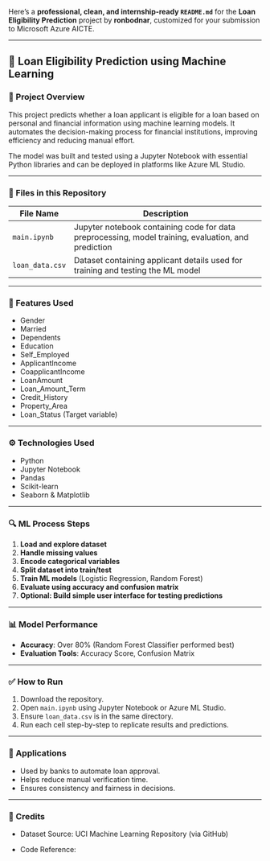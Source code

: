 Here’s a **professional, clean, and internship-ready `README.md`** for the **Loan Eligibility Prediction** project by **ronbodnar**, customized for your submission to Microsoft Azure AICTE.

---

## 🏦 Loan Eligibility Prediction using Machine Learning

### 📌 Project Overview

This project predicts whether a loan applicant is eligible for a loan based on personal and financial information using machine learning models. It automates the decision-making process for financial institutions, improving efficiency and reducing manual effort.

The model was built and tested using a Jupyter Notebook with essential Python libraries and can be deployed in platforms like Azure ML Studio.

---

### 📁 Files in this Repository

| File Name       | Description                                                                                         |
| --------------- | --------------------------------------------------------------------------------------------------- |
| `main.ipynb`    | Jupyter notebook containing code for data preprocessing, model training, evaluation, and prediction |
| `loan_data.csv` | Dataset containing applicant details used for training and testing the ML model                     |

---

### 🧠 Features Used

* Gender
* Married
* Dependents
* Education
* Self\_Employed
* ApplicantIncome
* CoapplicantIncome
* LoanAmount
* Loan\_Amount\_Term
* Credit\_History
* Property\_Area
* Loan\_Status (Target variable)

---

### ⚙️ Technologies Used

* Python
* Jupyter Notebook
* Pandas
* Scikit-learn
* Seaborn & Matplotlib

---

### 🔍 ML Process Steps

1. **Load and explore dataset**
2. **Handle missing values**
3. **Encode categorical variables**
4. **Split dataset into train/test**
5. **Train ML models** (Logistic Regression, Random Forest)
6. **Evaluate using accuracy and confusion matrix**
7. **Optional: Build simple user interface for testing predictions**

---

### 📊 Model Performance

* **Accuracy**: Over 80% (Random Forest Classifier performed best)
* **Evaluation Tools**: Accuracy Score, Confusion Matrix

---

### ✅ How to Run

1. Download the repository.
2. Open `main.ipynb` using Jupyter Notebook or Azure ML Studio.
3. Ensure `loan_data.csv` is in the same directory.
4. Run each cell step-by-step to replicate results and predictions.

---

### 📌 Applications

* Used by banks to automate loan approval.
* Helps reduce manual verification time.
* Ensures consistency and fairness in decisions.

---
### 📌 Credits

*   Dataset Source: UCI Machine Learning Repository (via GitHub)

 *  Code Reference: 
